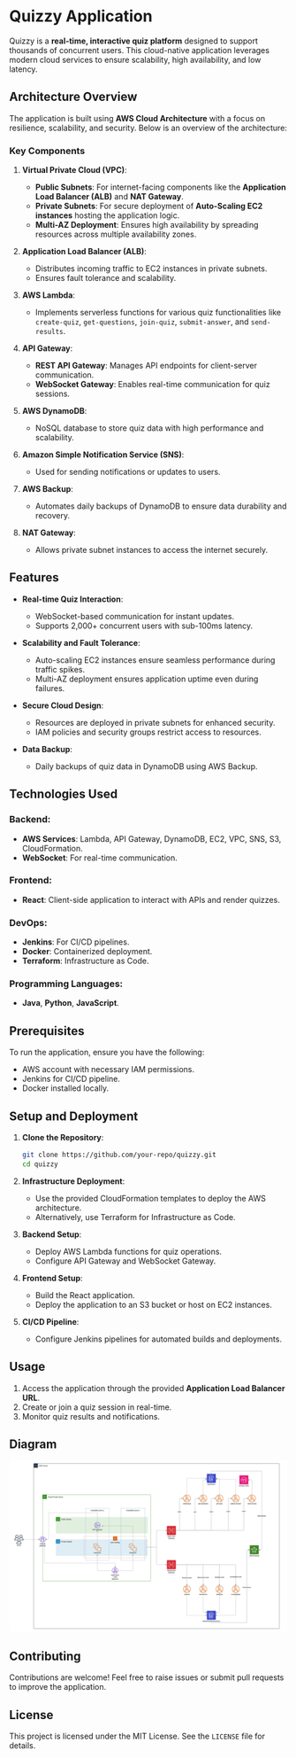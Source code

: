 
# Quizzy Application

Quizzy is a **real-time, interactive quiz platform** designed to support thousands of concurrent users. This cloud-native application leverages modern cloud services to ensure scalability, high availability, and low latency.

## Architecture Overview

The application is built using **AWS Cloud Architecture** with a focus on resilience, scalability, and security. Below is an overview of the architecture:

### Key Components
1. **Virtual Private Cloud (VPC)**:
   - **Public Subnets**: For internet-facing components like the **Application Load Balancer (ALB)** and **NAT Gateway**.
   - **Private Subnets**: For secure deployment of **Auto-Scaling EC2 instances** hosting the application logic.
   - **Multi-AZ Deployment**: Ensures high availability by spreading resources across multiple availability zones.

2. **Application Load Balancer (ALB)**:
   - Distributes incoming traffic to EC2 instances in private subnets.
   - Ensures fault tolerance and scalability.

3. **AWS Lambda**:
   - Implements serverless functions for various quiz functionalities like `create-quiz`, `get-questions`, `join-quiz`, `submit-answer`, and `send-results`.

4. **API Gateway**:
   - **REST API Gateway**: Manages API endpoints for client-server communication.
   - **WebSocket Gateway**: Enables real-time communication for quiz sessions.

5. **AWS DynamoDB**:
   - NoSQL database to store quiz data with high performance and scalability.

6. **Amazon Simple Notification Service (SNS)**:
   - Used for sending notifications or updates to users.

7. **AWS Backup**:
   - Automates daily backups of DynamoDB to ensure data durability and recovery.

8. **NAT Gateway**:
   - Allows private subnet instances to access the internet securely.

## Features

- **Real-time Quiz Interaction**:
  - WebSocket-based communication for instant updates.
  - Supports 2,000+ concurrent users with sub-100ms latency.

- **Scalability and Fault Tolerance**:
  - Auto-scaling EC2 instances ensure seamless performance during traffic spikes.
  - Multi-AZ deployment ensures application uptime even during failures.

- **Secure Cloud Design**:
  - Resources are deployed in private subnets for enhanced security.
  - IAM policies and security groups restrict access to resources.

- **Data Backup**:
  - Daily backups of quiz data in DynamoDB using AWS Backup.

## Technologies Used

### Backend:
- **AWS Services**: Lambda, API Gateway, DynamoDB, EC2, VPC, SNS, S3, CloudFormation.
- **WebSocket**: For real-time communication.

### Frontend:
- **React**: Client-side application to interact with APIs and render quizzes.

### DevOps:
- **Jenkins**: For CI/CD pipelines.
- **Docker**: Containerized deployment.
- **Terraform**: Infrastructure as Code.

### Programming Languages:
- **Java**, **Python**, **JavaScript**.

## Prerequisites

To run the application, ensure you have the following:
- AWS account with necessary IAM permissions.
- Jenkins for CI/CD pipeline.
- Docker installed locally.

## Setup and Deployment

1. **Clone the Repository**:
   ```bash
   git clone https://github.com/your-repo/quizzy.git
   cd quizzy
   ```

2. **Infrastructure Deployment**:
   - Use the provided CloudFormation templates to deploy the AWS architecture.
   - Alternatively, use Terraform for Infrastructure as Code.

3. **Backend Setup**:
   - Deploy AWS Lambda functions for quiz operations.
   - Configure API Gateway and WebSocket Gateway.

4. **Frontend Setup**:
   - Build the React application.
   - Deploy the application to an S3 bucket or host on EC2 instances.

5. **CI/CD Pipeline**:
   - Configure Jenkins pipelines for automated builds and deployments.

## Usage

1. Access the application through the provided **Application Load Balancer URL**.
2. Create or join a quiz session in real-time.
3. Monitor quiz results and notifications.

## Diagram

![Architecture Diagram](./cloud_final_architecture.png)

## Contributing

Contributions are welcome! Feel free to raise issues or submit pull requests to improve the application.

## License

This project is licensed under the MIT License. See the `LICENSE` file for details.
